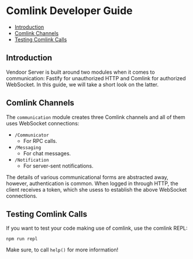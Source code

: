 # Comlink Developer Guide

  * [Introduction](#introduction)
  * [Comlink Channels](#comlink-channels)
  * [Testing Comlink Calls](#testing-comlink-calls)

## Introduction

Vendoor Server is built around two modules when it comes to communication: Fastify for unauthorized HTTP and Comlink for authorized WebSocket. In this guide, we will take a short look on the latter.

## Comlink Channels

The `communication` module creates three Comlink channels and all of them uses WebSocket connections:

  * `/Communicator`
    * For RPC calls.
  * `/Messaging`
    * For chat messages.
  * `/Notification`
    * For server-sent notifications.

The details of various communicational forms are abstracted away, however, authentication is common. When logged in through HTTP, the client receives a token, which she usess to establish the above WebSocket connections.

## Testing Comlink Calls

If you want to test your code making use of comlink, use the comlink REPL:

~~~~
npm run repl
~~~~

Make sure, to call `help()` for more information!
